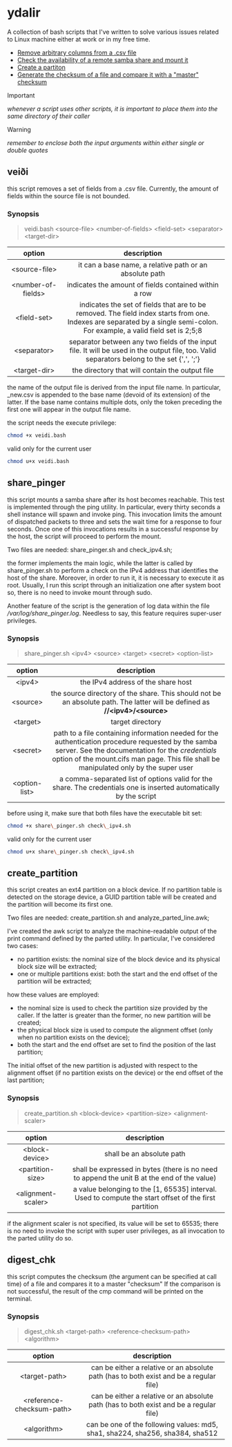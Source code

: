 # ydalir

A collection of bash scripts that I've written to solve various issues related to Linux machine
either at work or in my free time.

* [Remove arbitrary columns from a .csv file](veiði)
* [Check the availability of a remote samba share and mount it](share_pinger)
* [Create a partiton](create_partition)
* [Generate the checksum of a file and compare it with a "master" checksum](digest_chk)

> [!IMPORTANT]
> _whenever a script uses other scripts, it is important to place them into the same directory of their caller_

> [!WARNING]
> _remember to enclose both the input arguments within either single or double quotes_

## veiði

this script removes a set of fields from a .csv file. Currently, the amount of
fields within the source file is not bounded.

### Synopsis

> veidi.bash \<source-file\> \<number-of-fields\> \<field-set\> \<separator\> \<target-dir\>

option | description
:---:  |    :---:
\<source-file\>      | it can a base name, a relative path or an absolute path
\<number-of-fields\> | indicates the amount of fields contained within a row
\<field-set\>        | indicates the set of fields that are to be removed. The field index starts from one. Indexes are separated by a single semi-colon. For example, a valid field set is 2;5;8
\<separator\>        | separator between any two fields of the input file. It will be used in the output file, too. Valid separators belong to the set {',', ';'}
\<target-dir\>       | the directory that will contain the output file

the name of the output file is derived from the input file name. In particular, _new.csv is
appended to the base name (devoid of its extension) of the latter. If the base name contains
multiple dots, only the token preceding the first one will appear in the output file name.

the script needs the execute privilege:

```bash
chmod +x veidi.bash
```

valid only for the current user

```bash
chmod u+x veidi.bash
```

## share_pinger

this script mounts a samba share after its host becomes reachable. This test is implemented through
the ping utility. In particular, every thirty seconds a shell instance will spawn and invoke ping.
This invocation limits the amount of dispatched packets to three and sets the wait time for a response
to four seconds. Once one of this invocations results in a successful response by the host, the
script will proceed to perform the mount.

Two files are needed: share\_pinger.sh and check\_ipv4.sh;

the former implements the main logic, while the latter is called by share_pinger.sh to perform a check
on the IPv4 address that identifies the host of the share.
Moreover, in order to run it, it is necessary to execute it as root. Usually, I run this script through
an initialization one after system boot so, there is no need to invoke mount through sudo.

Another feature of the script is the generation of log data within the file _/var/log/share\_pinger.log_.
Needless to say, this feature requires super-user privileges.

### Synopsis

> share_pinger.sh \<ipv4\> \<source\> \<target\> \<secret\> \<option-list\>

option | description
:---:  |    :---:
\<ipv4\>         | the IPv4 address of the share host
\<source\>       | the source directory of the share. This should not be an absolute path. The latter will be defined as **//\<ipv4\>/\<source\>**
\<target\>       | target directory
\<secret\>       | path to a file containing information needed for the authentication procedure requested by the samba server. See the documentation for the _credentials_ option of the mount.cifs man page. This file shall be manipulated only by the super user
\<option-list\>  | a comma-separated list of options valid for the share. The credentials one is inserted automatically by the script

before using it, make sure that both files have the executable bit set:

```bash
chmod +x share\_pinger.sh check\_ipv4.sh
```

valid only for the current user

```bash
chmod u+x share\_pinger.sh check\_ipv4.sh
```

## create_partition

this script creates an ext4 partition on a block device. If no partition table is detected on the storage device,
a GUID partition table will be created and the partition will become its first one.

Two files are needed: create\_partition.sh and analyze\_parted\_line.awk;

I've created the awk script to analyze the machine-readable output of the print command defined by the parted utility.
In particular, I've considered two cases:

- no partition exists: the nominal size of the block device and its physical block size will be extracted;
- one or multiple partitions exist: both the start and the end offset of the partition will be extracted;

how these values are employed:

- the nominal size is used to check the partition size provided by the caller. If the latter is greater than the
  former, no new partition will be created;
- the physical block size is used to compute the alignment offset (only when no partition exists on the device);
- both the start and the end offset are set to find the position of the last partition;

The initial offset of the new partition is adjusted with respect to the alignment offset (if no partition exists on the device) or the end offset of the last partition;

### Synopsis

> create_partition.sh \<block-device\> \<partition-size\> \<alignment-scaler\>

option | description
:---:  |    :---:
\<block-device\>     | shall be an absolute path
\<partition-size\>   | shall be expressed in bytes (there is no need to append the unit B at the end of the value)
\<alignment-scaler\> | a value belonging to the \[1, 65535\] interval. Used to compute the start offset of the first partition

if the alignment scaler is not specified, its value will be set to 65535;
there is no need to invoke the script with super user privileges, as all invocation to the parted utility do so.

## digest_chk

this script computes the checksum (the argument can be specified at call time) of a file and compares it to a master "checksum"
If the comparison is not successful, the result of the cmp command will be printed on the terminal.

### Synopsis

> digest_chk.sh \<target-path\> \<reference-checksum-path\> \<algorithm\>

option | description
:---:  |    :---:
\<target-path\>             | can be either a relative or an absolute path (has to both exist and be a regular file)
\<reference-checksum-path\> | can be either a relative or an absolute path (has to both exist and be a regular file)
\<algorithm\>               | can be one of the following values: md5, sha1, sha224, sha256, sha384, sha512
